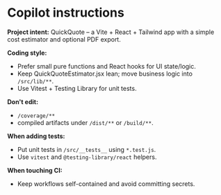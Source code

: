 # Copilot instructions

**Project intent:** QuickQuote – a Vite + React + Tailwind app with a simple cost estimator and optional PDF export.

**Coding style:**
- Prefer small pure functions and React hooks for UI state/logic.
- Keep QuickQuoteEstimator.jsx lean; move business logic into `/src/lib/**`.
- Use Vitest + Testing Library for unit tests.

**Don't edit:**
- `/coverage/**`
- compiled artifacts under `/dist/**` or `/build/**`.

**When adding tests:**
- Put unit tests in `/src/__tests__` using `*.test.js`.
- Use `vitest` and `@testing-library/react` helpers.

**When touching CI:**
- Keep workflows self-contained and avoid committing secrets.
